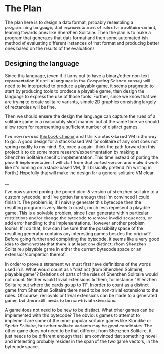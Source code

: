 # The Plan

The plan here is to design a data format, probably resembling a programming language, that represents a set of rules for a solitaire variant, leaning towards ones like Shenzhen Solitaire. Then the plan is to make a program that generates that data format and then some automated-ish method of evaluating different instances of that format and producing better ones based on the results of the evaluations.

## Designing the language

Since this language, (even if it turns out to have a binary/other non-text representation it's still a language in the Computing Science sense,) will need to be interpreted to produce a playable game, it seems pragmatic to start by producing tools to produce a playable game, then design the language to express the use of those tools. Further, since we know that we are trying to create solitaire variants, simple 2D graphics consisting largely of rectangles will be fine.

Then we should ensure the design the language can capture the rules of a solitaire game in a reasonably short manner, but at the same time we should allow room for representing a sufficient number of distinct games.

I've now re-read [this book chapter](http://gameprogrammingpatterns.com/bytecode.html) and I think a stack-based VM is the way to go. A good design for a stack-based VM for solitaire of any sort does not spring readily to my mind. So, once a again I think the path forward on this project is to do some more research/experimentation by making a Shenzhen Solitaire specific implementation. This time instead of porting the pico-8 implementation, I will start from that ported version and make it work like it's running on a stack-based VM, (I'll basically pretend I'm writing in Forth.) Hopefully that will make the design for a general solitaire VM clear.

__

I've now started porting the ported pico-8 version of shenzhen solitaire to a custom bytecode, and I've gotten far enough that I'm convinced I could finish it. The problem is, if I naively generate this bytecode then the resulting program is very likely to crash, much less represent a playable game. This is a solvable problem, since I can generate within particular restrictions and/or change the bytecode to remove invalid sequences, or add error handling to the implementations. However another problem looms: If I do that, how can I be sure that the possibility space of the resulting generator contains any interesting games besides the original? Before going further and completing the bytecode, it seems like a very good idea to demonstrate that there is at least one distinct, (from Shenzhen Solitaire,) playable game in either the current bytecode space or an extension/completion thereof.

In order to prove a statement we must first have definitions of the words used in it. What would count as a "distinct (from Shenzhen Solitaire), playable game"? Deletions of parts of the rules of Shenzhen Solitaire would not count. Neither would trivial extensions to them, for instance "Shenzhen Solitaire but where the cards go up to 11". In order to count as a distinct game from Shenzhen Solitaire there need to be non-trivial extensions to the rules. Of course, removals or trivial extensions can be made to a generated game, but there still needs to be non-trivial extensions.

A game does not need to be new to be distinct. What other games can be implemented with this bytecode? The obvious games to attempt to implement are some of the more popular solitaire games like Klondike or Spider Solitaire, but other solitaire variants may be good candidates. The other game does not need to be that different from Shenzhen Solitaire, it just needs to be different enough that I am convinced that something novel and interesting probably resides in the span of the two game vectors, in the bytecode space.
